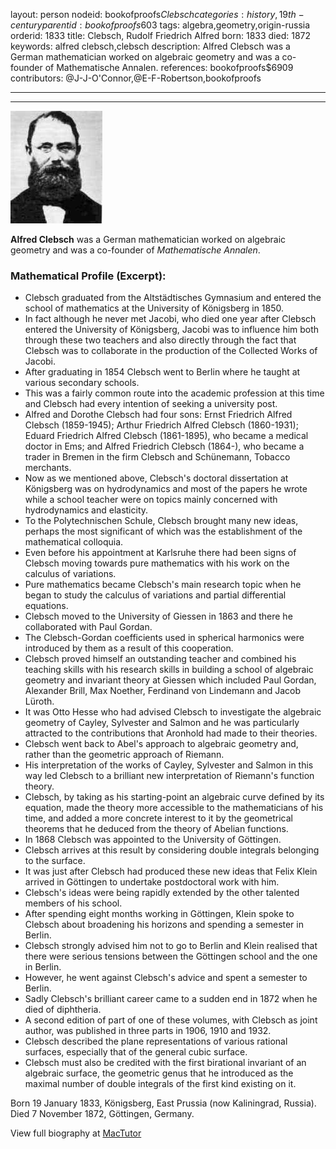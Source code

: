 layout: person
nodeid: bookofproofs$Clebsch
categories: history,19th-century
parentid: bookofproofs$603
tags: algebra,geometry,origin-russia
orderid: 1833
title: Clebsch, Rudolf Friedrich Alfred
born: 1833
died: 1872
keywords: alfred clebsch,clebsch
description: Alfred Clebsch was a German mathematician worked on algebraic geometry and was a co-founder of Mathematische Annalen.
references: bookofproofs$6909
contributors: @J-J-O'Connor,@E-F-Robertson,bookofproofs

---



---

![Clebsch.jpg](https://github.com/bookofproofs/bookofproofs.github.io/blob/main/_sources/_assets/images/portraits/Clebsch.jpg?raw=true)

**Alfred Clebsch** was a German mathematician worked on algebraic geometry and was a co-founder of _Mathematische Annalen_.

### Mathematical Profile (Excerpt):
* Clebsch graduated from the Altstädtisches Gymnasium and entered the school of mathematics at the University of Königsberg in 1850.
* In fact although he never met Jacobi, who died one year after Clebsch entered the University of Königsberg, Jacobi was to influence him both through these two teachers and also directly through the fact that Clebsch was to collaborate in the production of the Collected Works of Jacobi.
* After graduating in 1854 Clebsch went to Berlin where he taught at various secondary schools.
* This was a fairly common route into the academic profession at this time and Clebsch had every intention of seeking a university post.
* Alfred and Dorothe Clebsch had four sons: Ernst Friedrich Alfred Clebsch (1859-1945); Arthur Friedrich Alfred Clebsch (1860-1931); Eduard Friedrich Alfred Clebsch (1861-1895), who became a medical doctor in Ems; and Alfred Friedrich Clebsch (1864-), who became a trader in Bremen in the firm Clebsch and Schünemann, Tobacco merchants.
* Now as we mentioned above, Clebsch's doctoral dissertation at Königsberg was on hydrodynamics and most of the papers he wrote while a school teacher were on topics mainly concerned with hydrodynamics and elasticity.
* To the Polytechnischen Schule, Clebsch brought many new ideas, perhaps the most significant of which was the establishment of the mathematical colloquia.
* Even before his appointment at Karlsruhe there had been signs of Clebsch moving towards pure mathematics with his work on the calculus of variations.
* Pure mathematics became Clebsch's main research topic when he began to study the calculus of variations and partial differential equations.
* Clebsch moved to the University of Giessen in 1863 and there he collaborated with Paul Gordan.
* The Clebsch-Gordan coefficients used in spherical harmonics were introduced by them as a result of this cooperation.
* Clebsch proved himself an outstanding teacher and combined his teaching skills with his research skills in building a school of algebraic geometry and invariant theory at Giessen which included Paul Gordan, Alexander Brill, Max Noether, Ferdinand von Lindemann and Jacob Lüroth.
* It was Otto Hesse who had advised Clebsch to investigate the algebraic geometry of Cayley, Sylvester and Salmon and he was particularly attracted to the contributions that Aronhold had made to their theories.
* Clebsch went back to Abel's approach to algebraic geometry and, rather than the geometric approach of Riemann.
* His interpretation of the works of Cayley, Sylvester and Salmon in this way led Clebsch to a brilliant new interpretation of Riemann's function theory.
* Clebsch, by taking as his starting-point an algebraic curve defined by its equation, made the theory more accessible to the mathematicians of his time, and added a more concrete interest to it by the geometrical theorems that he deduced from the theory of Abelian functions.
* In 1868 Clebsch was appointed to the University of Göttingen.
* Clebsch arrives at this result by considering double integrals belonging to the surface.
* It was just after Clebsch had produced these new ideas that Felix Klein arrived in Göttingen to undertake postdoctoral work with him.
* Clebsch's ideas were being rapidly extended by the other talented members of his school.
* After spending eight months working in Göttingen, Klein spoke to Clebsch about broadening his horizons and spending a semester in Berlin.
* Clebsch strongly advised him not to go to Berlin and Klein realised that there were serious tensions between the Göttingen school and the one in Berlin.
* However, he went against Clebsch's advice and spent a semester to Berlin.
* Sadly Clebsch's brilliant career came to a sudden end in 1872 when he died of diphtheria.
* A second edition of part of one of these volumes, with Clebsch as joint author, was published in three parts in 1906, 1910 and 1932.
* Clebsch described the plane representations of various rational surfaces, especially that of the general cubic surface.
* Clebsch must also be credited with the first birational invariant of an algebraic surface, the geometric genus that he introduced as the maximal number of double integrals of the first kind existing on it.

Born 19 January 1833, Königsberg, East Prussia (now Kaliningrad, Russia). Died 7 November 1872, Göttingen, Germany.

View full biography at [MacTutor](https://mathshistory.st-andrews.ac.uk/Biographies/Clebsch/)
